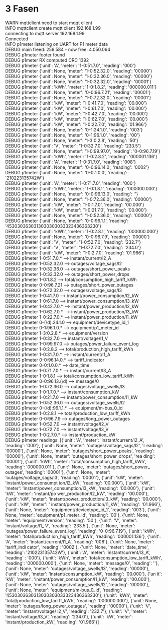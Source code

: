 # 3 Fasen



WARN     mqttclient need to start mqqt client                                                                                                         
INFO     mqttclient create mqtt client 192.168.1.99                                                                                                   
connecting to mqtt server 192.168.1.99                                                                                                                
Connected                                                                                                                                             
INFO     p1meter    listening on UART for P1 meter data                                                                                               
DEBUG    main       freed: 259.584 - now free: 4.050.064                                                                                              
DEBUG    p1meter    footer found                                                                                                                      
DEBUG    p1meter    RX computed CRC 1392                                                                                                              
DEBUG    p1meter    {'unit': 'A', 'meter': '1-0:51.7.0', 'reading': '000'}                                                                            
DEBUG    p1meter    {'unit': None, 'meter': '1-0:52.32.0', 'reading': '00000'}                                                                        
DEBUG    p1meter    {'unit': None, 'meter': '1-0:32.36.0', 'reading': '00000'}                                                                        
DEBUG    p1meter    {'unit': None, 'meter': '1-0:32.32.0', 'reading': '00001'}                                                                        
DEBUG    p1meter    {'unit': 'kWh', 'meter': '1-0:1.8.2', 'reading': '000000.011'}                                                                    
DEBUG    p1meter    {'unit': None, 'meter': '0-0:96.7.21', 'reading': '00001'}                                                                        
DEBUG    p1meter    {'unit': None, 'meter': '1-0:72.32.0', 'reading': '00001'}                                                                        
DEBUG    p1meter    {'unit': 'kW', 'meter': '1-0:41.7.0', 'reading': '00.000'}                                                                        
DEBUG    p1meter    {'unit': 'kW', 'meter': '1-0:61.7.0', 'reading': '00.000'}                                                                        
DEBUG    p1meter    {'unit': 'kW', 'meter': '1-0:42.7.0', 'reading': '00.000'}                                                                        
DEBUG    p1meter    {'unit': 'kW', 'meter': '1-0:62.7.0', 'reading': '00.000'}                                                                        
DEBUG    p1meter    {'unit': 'kW', 'meter': '1-0:22.7.0', 'reading': '01.966'}                                                                        
DEBUG    p1meter    {'unit': None, 'meter': '0-1:24.1.0', 'reading': '003'}                                                                           
DEBUG    p1meter    {'unit': None, 'meter': '0-1:96.1.0', 'reading': '00'}                                                                            
DEBUG    p1meter    {'unit': None, 'meter': '1-3:0.2.8', 'reading': '50'}                                                                             
DEBUG    p1meter    {'unit': 'V', 'meter': '1-0:32.7.0', 'reading': '233.5'}                                                                          
DEBUG    p1meter    {'unit': None, 'meter': '1-0:99.97.0', 'reading': '0-0:96.7.19'}                                                                  
DEBUG    p1meter    {'unit': 'kWh', 'meter': '1-0:2.8.2', 'reading': '000001.136'}                                                                    
DEBUG    p1meter    {'unit': 'A', 'meter': '1-0:31.7.0', 'reading': '008'}                                                                            
DEBUG    p1meter    {'unit': None, 'meter': '0-0:96.14.0', 'reading': '0002'}                                                                         
DEBUG    p1meter    {'unit': None, 'meter': '0-0:1.0.0', 'reading': '210223135742W'}                                                                  
DEBUG    p1meter    {'unit': 'A', 'meter': '1-0:71.7.0', 'reading': '000'}                                                                            
DEBUG    p1meter    {'unit': 'kWh', 'meter': '1-0:1.8.1', 'reading': '000000.000'}                                                                    
DEBUG    p1meter    {'unit': None, 'meter': '0-0:96.13.0', 'reading': ''}                                                                             
DEBUG    p1meter    {'unit': None, 'meter': '1-0:72.36.0', 'reading': '00000'}                                                                        
DEBUG    p1meter    {'unit': 'kW', 'meter': '1-0:1.7.0', 'reading': '00.000'}                                                                         
DEBUG    p1meter    {'unit': 'kW', 'meter': '1-0:21.7.0', 'reading': '00.000'}                                                                        
DEBUG    p1meter    {'unit': None, 'meter': '1-0:52.36.0', 'reading': '00000'}                                                                        
DEBUG    p1meter    {'unit': None, 'meter': '0-0:96.1.1', 'reading': '4530303630313030303033323436363230'}    
DEBUG    p1meter    {'unit': 'kWh', 'meter': '1-0:2.8.1', 'reading': '000000.000'}                                                                    
DEBUG    p1meter    {'unit': None, 'meter': '0-0:96.7.9', 'reading': '00000'}                                                                         
DEBUG    p1meter    {'unit': 'V', 'meter': '1-0:52.7.0', 'reading': '232.7'}                                                                          
DEBUG    p1meter    {'unit': 'V', 'meter': '1-0:72.7.0', 'reading': '234.0'}                                                                          
DEBUG    p1meter    {'unit': 'kW', 'meter': '1-0:2.7.0', 'reading': '01.966'}                                                                         
DEBUG    p1meter    1-0:51.7.0.* --> instant/current/l2_A                                                                                             
DEBUG    p1meter    1-0:52.32.0 --> outages/voltage_sags/l2                                                                                           
DEBUG    p1meter    1-0:32.36.0 --> outages/short_power_peaks                                                                                         
DEBUG    p1meter    1-0:32.32.0 --> outages/short_power_drops                                                                                         
DEBUG    p1meter    1-0:1.8.2 --> total/consumption_high_tariff_kWh                                                                                   
DEBUG    p1meter    0-0:96.7.21 --> outages/short_power_outages                                                                                       
DEBUG    p1meter    1-0:72.32.0 --> outages/voltage_sags/l3                                                                                           
DEBUG    p1meter    1-0:41.7.0 --> instant/power_consumption/l2_kW                                                                                    
DEBUG    p1meter    1-0:61.7.0 --> instant/power_consumption/l3_kW                                                                                    
DEBUG    p1meter    1-0:42.7.0.* --> instant/power_production/l2_kW                                                                                   
DEBUG    p1meter    1-0:62.7.0.* --> instant/power_production/l3_kW                                                                                   
DEBUG    p1meter    1-0:22.7.0.* --> instant/power_production/l1_kW                                                                                   
DEBUG    p1meter    0-(\d):24.1.0 --> equipment/devicetype_id_1                                                                                       
DEBUG    p1meter    0-1:96.1.0.* --> equipment/p1_meter_id                                                                                            
DEBUG    p1meter    1-3:0.2.8.* --> equipment/version                                                                                                 
DEBUG    p1meter    1-0:32.7.0 --> instant/voltage/l1_V                                                                                               
DEBUG    p1meter    1-0:99.97.0 --> outages/power_failure_event_log                                                                                   
DEBUG    p1meter    1-0:2.8.2 --> total/production_high_tariff_kWh                                                                                    
DEBUG    p1meter    1-0:31.7.0.* --> instant/current/l1_A                                                                                             
DEBUG    p1meter    0-0:96.14.0.* --> tariff_indicator                                                                                                
DEBUG    p1meter    0-0:1.0.0.* --> date_time                                                                                                         
DEBUG    p1meter    1-0:71.7.0.* --> instant/current/l3_A                                                                                             
DEBUG    p1meter    1-0:1.8.1 --> total/consumption_low_tariff_kWh                                                                                    
DEBUG    p1meter    0-0:96.13.(\d) --> message/0                                                                                                      
DEBUG    p1meter    1-0:72.36.0 --> outages/voltage_swells/l3                                                                                         
DEBUG    p1meter    1-0:1.7.0.* --> instant/consumption_kW                                                                                            
DEBUG    p1meter    1-0:21.7.0 --> instant/power_consumption/l1_kW                                                                                    
DEBUG    p1meter    1-0:52.36.0 --> outages/voltage_swells/l2                                                                                         
DEBUG    p1meter    0-(\d):96.1.1.* --> equipment/m-bus_0_id                                                                                          
DEBUG    p1meter    1-0:2.8.1 --> total/production_low_tariff_kWh                                                                                     
DEBUG    p1meter    0-0:96.7.9 --> outages/long_power_outages                                                                                         
DEBUG    p1meter    1-0:52.7.0 --> instant/voltage/l2_V                                                                                               
DEBUG    p1meter    1-0:72.7.0 --> instant/voltage/l3_V                                                                                               
DEBUG    p1meter    1-0:2.7.0.* --> instant/production_kW                                                                                             
DEBUG    p1meter    readings: [{'unit': 'A', 'meter': 'instant/current/l2_A', 'reading': '000'}, {'unit': None, 'meter': 'outages/voltage_sags/l2', 'r
eading': '00000'}, {'unit': None, 'meter': 'outages/short_power_peaks', 'reading': '00000'}, {'unit': None, 'meter': 'outages/short_power_drops', 'rea
ding': '00001'}, {'unit': 'kWh', 'meter': 'total/consumption_high_tariff_kWh', 'reading': '000000.011'}, {'unit': None, 'meter': 'outages/short_power_
outages', 'reading': '00001'}, {'unit': None, 'meter': 'outages/voltage_sags/l3', 'reading': '00001'}, {'unit': 'kW', 'meter': 'instant/power_consumpt
ion/l2_kW', 'reading': '00.000'}, {'unit': 'kW', 'meter': 'instant/power_consumption/l3_kW', 'reading': '00.000'}, {'unit': 'kW', 'meter': 'instant/po
wer_production/l2_kW', 'reading': '00.000'}, {'unit': 'kW', 'meter': 'instant/power_production/l3_kW', 'reading': '00.000'}, {'unit': 'kW', 'meter': '
instant/power_production/l1_kW', 'reading': '01.966'}, {'unit': None, 'meter': 'equipment/devicetype_id_1', 'reading': '003'}, {'unit': None, 'meter':
 'equipment/p1_meter_id', 'reading': '00'}, {'unit': None, 'meter': 'equipment/version', 'reading': '50'}, {'unit': 'V', 'meter': 'instant/voltage/l1_
V', 'reading': '233.5'}, {'unit': None, 'meter': 'outages/power_failure_event_log', 'reading': '0-0:96.7.19'}, {'unit': 'kWh', 'meter': 'total/product
ion_high_tariff_kWh', 'reading': '000001.136'}, {'unit': 'A', 'meter': 'instant/current/l1_A', 'reading': '008'}, {'unit': None, 'meter': 'tariff_indi
cator', 'reading': '0002'}, {'unit': None, 'meter': 'date_time', 'reading': '210223135742W'}, {'unit': 'A', 'meter': 'instant/current/l3_A', 'reading'
: '000'}, {'unit': 'kWh', 'meter': 'total/consumption_low_tariff_kWh', 'reading': '000000.000'}, {'unit': None, 'meter': 'message/0', 'reading': ''}, 
{'unit': None, 'meter': 'outages/voltage_swells/l3', 'reading': '00000'}, {'unit': 'kW', 'meter': 'instant/consumption_kW', 'reading': '00.000'}, {'un
it': 'kW', 'meter': 'instant/power_consumption/l1_kW', 'reading': '00.000'}, {'unit': None, 'meter': 'outages/voltage_swells/l2', 'reading': '00000'},
 {'unit': None, 'meter': 'equipment/m-bus_0_id', 'reading': '4530303630313030303033323436363230'}, {'unit': 'kWh', 'meter': 'total/production_low_tari
ff_kWh', 'reading': '000000.000'}, {'unit': None, 'meter': 'outages/long_power_outages', 'reading': '00000'}, {'unit': 'V', 'meter': 'instant/voltage/
l2_V', 'reading': '232.7'}, {'unit': 'V', 'meter': 'instant/voltage/l3_V', 'reading': '234.0'}, {'unit': 'kW', 'meter': 'instant/production_kW', 'read
ing': '01.966'}]                                                                                                                                      

